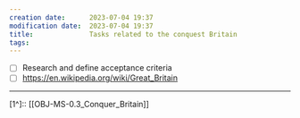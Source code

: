 ```yaml
---
creation date:		2023-07-04 19:37
modification date:	2023-07-04 19:37
title: 				Tasks related to the conquest Britain
tags:
---
```

- [ ] Research and define acceptance criteria
- [ ] https://en.wikipedia.org/wiki/Great_Britain

---
[1^]:: [[OBJ-MS-0.3_Conquer_Britain]]